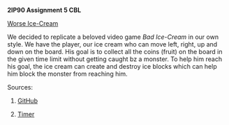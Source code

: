 **2IP90 Assignment 5 CBL**

<ins>Worse Ice-Cream</ins>

We decided to replicate a beloved video game _Bad Ice-Cream_ in our own style. We have the player, our ice cream who can move left, right, up and down on the board. His goal is to collect all the coins (fruit) on the board in the given time limit without getting caught bz a monster. To help him reach his goal, the ice cream can create and destroy ice blocks which can help him block the monster from reaching him.

Sources:
1) [GitHub](https://docs.github.com/en/get-started)

3) [Timer](https://docs.oracle.com/javase/8/docs/api/javax/swing/Timer.html)
  
